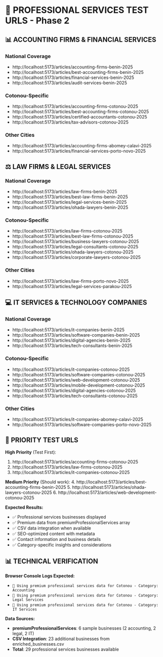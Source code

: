 # 🏢 PROFESSIONAL SERVICES TEST URLS - Phase 2

## 📊 ACCOUNTING FIRMS & FINANCIAL SERVICES

### National Coverage
- http://localhost:5173/articles/accounting-firms-benin-2025
- http://localhost:5173/articles/best-accounting-firms-benin-2025
- http://localhost:5173/articles/financial-services-benin-2025
- http://localhost:5173/articles/audit-services-benin-2025

### Cotonou-Specific
- http://localhost:5173/articles/accounting-firms-cotonou-2025
- http://localhost:5173/articles/best-accounting-firms-cotonou-2025
- http://localhost:5173/articles/certified-accountants-cotonou-2025
- http://localhost:5173/articles/tax-advisors-cotonou-2025

### Other Cities
- http://localhost:5173/articles/accounting-firms-abomey-calavi-2025
- http://localhost:5173/articles/financial-services-porto-novo-2025

## ⚖️ LAW FIRMS & LEGAL SERVICES

### National Coverage
- http://localhost:5173/articles/law-firms-benin-2025
- http://localhost:5173/articles/best-law-firms-benin-2025
- http://localhost:5173/articles/legal-services-benin-2025
- http://localhost:5173/articles/ohada-lawyers-benin-2025

### Cotonou-Specific
- http://localhost:5173/articles/law-firms-cotonou-2025
- http://localhost:5173/articles/best-law-firms-cotonou-2025
- http://localhost:5173/articles/business-lawyers-cotonou-2025
- http://localhost:5173/articles/legal-consultants-cotonou-2025
- http://localhost:5173/articles/ohada-lawyers-cotonou-2025
- http://localhost:5173/articles/corporate-lawyers-cotonou-2025

### Other Cities
- http://localhost:5173/articles/law-firms-porto-novo-2025
- http://localhost:5173/articles/legal-services-parakou-2025

## 💻 IT SERVICES & TECHNOLOGY COMPANIES

### National Coverage
- http://localhost:5173/articles/it-companies-benin-2025
- http://localhost:5173/articles/software-companies-benin-2025
- http://localhost:5173/articles/digital-agencies-benin-2025
- http://localhost:5173/articles/tech-consultants-benin-2025

### Cotonou-Specific
- http://localhost:5173/articles/it-companies-cotonou-2025
- http://localhost:5173/articles/software-companies-cotonou-2025
- http://localhost:5173/articles/web-development-cotonou-2025
- http://localhost:5173/articles/mobile-development-cotonou-2025
- http://localhost:5173/articles/digital-agencies-cotonou-2025
- http://localhost:5173/articles/tech-consultants-cotonou-2025

### Other Cities  
- http://localhost:5173/articles/it-companies-abomey-calavi-2025
- http://localhost:5173/articles/software-companies-porto-novo-2025

## 🎯 PRIORITY TEST URLS

**High Priority** (Test First):
1. http://localhost:5173/articles/accounting-firms-cotonou-2025
2. http://localhost:5173/articles/law-firms-cotonou-2025  
3. http://localhost:5173/articles/it-companies-cotonou-2025

**Medium Priority** (Should work):
4. http://localhost:5173/articles/best-accounting-firms-benin-2025
5. http://localhost:5173/articles/ohada-lawyers-cotonou-2025
6. http://localhost:5173/articles/web-development-cotonou-2025

**Expected Results:**
- ✅ Professional services businesses displayed
- ✅ Premium data from premiumProfessionalServices array
- ✅ CSV data integration when available
- ✅ SEO-optimized content with metadata
- ✅ Contact information and business details
- ✅ Category-specific insights and considerations

## 📊 TECHNICAL VERIFICATION

**Browser Console Logs Expected:**
- `🏢 Using premium professional services data for Cotonou - Category: Accounting`
- `🏢 Using premium professional services data for Cotonou - Category: Legal Services`  
- `🏢 Using premium professional services data for Cotonou - Category: IT Services`

**Data Sources:**
- **premiumProfessionalServices**: 6 sample businesses (2 accounting, 2 legal, 2 IT)
- **CSV Integration**: 23 additional businesses from enriched_businesses.csv
- **Total**: 29 professional services businesses available